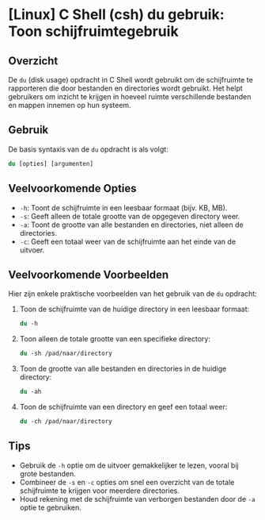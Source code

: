 # [Linux] C Shell (csh) du gebruik: Toon schijfruimtegebruik

## Overzicht
De `du` (disk usage) opdracht in C Shell wordt gebruikt om de schijfruimte te rapporteren die door bestanden en directories wordt gebruikt. Het helpt gebruikers om inzicht te krijgen in hoeveel ruimte verschillende bestanden en mappen innemen op hun systeem.

## Gebruik
De basis syntaxis van de `du` opdracht is als volgt:

```csh
du [opties] [argumenten]
```

## Veelvoorkomende Opties
- `-h`: Toont de schijfruimte in een leesbaar formaat (bijv. KB, MB).
- `-s`: Geeft alleen de totale grootte van de opgegeven directory weer.
- `-a`: Toont de grootte van alle bestanden en directories, niet alleen de directories.
- `-c`: Geeft een totaal weer van de schijfruimte aan het einde van de uitvoer.

## Veelvoorkomende Voorbeelden
Hier zijn enkele praktische voorbeelden van het gebruik van de `du` opdracht:

1. Toon de schijfruimte van de huidige directory in een leesbaar formaat:
   ```csh
   du -h
   ```

2. Toon alleen de totale grootte van een specifieke directory:
   ```csh
   du -sh /pad/naar/directory
   ```

3. Toon de grootte van alle bestanden en directories in de huidige directory:
   ```csh
   du -ah
   ```

4. Toon de schijfruimte van een directory en geef een totaal weer:
   ```csh
   du -ch /pad/naar/directory
   ```

## Tips
- Gebruik de `-h` optie om de uitvoer gemakkelijker te lezen, vooral bij grote bestanden.
- Combineer de `-s` en `-c` opties om snel een overzicht van de totale schijfruimte te krijgen voor meerdere directories.
- Houd rekening met de schijfruimte van verborgen bestanden door de `-a` optie te gebruiken.